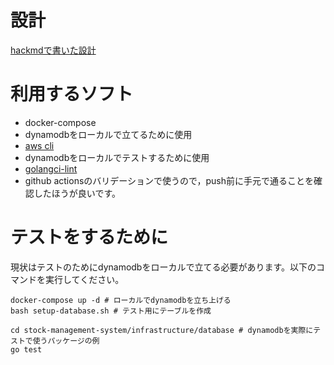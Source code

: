 # 設計
[hackmdで書いた設計](https://hackmd.io/Rtdli98GSKmfWD4d_DxbNA)

# 利用するソフト
 - docker-compose
  - dynamodbをローカルで立てるために使用
 - [aws cli](https://aws.amazon.com/jp/cli/)
  - dynamodbをローカルでテストするために使用
 - [golangci-lint](https://github.com/golangci/golangci-lint)
  - github actionsのバリデーションで使うので，push前に手元で通ることを確認したほうが良いです。


# テストをするために
現状はテストのためにdynamodbをローカルで立てる必要があります。以下のコマンドを実行してください。

```
docker-compose up -d # ローカルでdynamodbを立ち上げる
bash setup-database.sh # テスト用にテーブルを作成

cd stock-management-system/infrastructure/database # dynamodbを実際にテストで使うパッケージの例
go test
```
